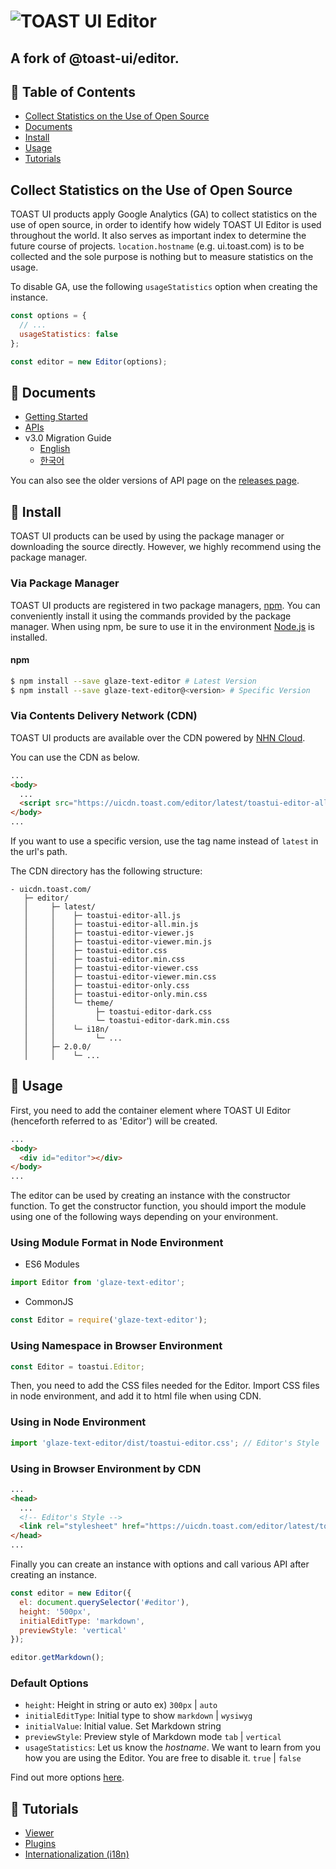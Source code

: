 # ![TOAST UI Editor](https://uicdn.toast.com/toastui/img/tui-editor-bi.png)

## A fork of @toast-ui/editor. 
## 🚩 Table of Contents

- [Collect Statistics on the Use of Open Source](#Collect-statistics-on-the-use-of-open-source)
- [Documents](#-documents)
- [Install](#-install)
- [Usage](#-usage)
- [Tutorials](#-tutorials)

## Collect Statistics on the Use of Open Source

TOAST UI products apply Google Analytics (GA) to collect statistics on the use of open source, in order to identify how widely TOAST UI Editor is used throughout the world. It also serves as important index to determine the future course of projects. `location.hostname` (e.g. ui.toast.com) is to be collected and the sole purpose is nothing but to measure statistics on the usage.

To disable GA, use the following `usageStatistics` option when creating the instance.

```js
const options = {
  // ...
  usageStatistics: false
};

const editor = new Editor(options);
```

## 📙 Documents

- [Getting Started](https://github.com/nhn/tui.editor/blob/master/docs/en/getting-started.md)
- [APIs](https://nhn.github.io/tui.editor/latest/)
- v3.0 Migration Guide
  - [English](https://github.com/nhn/tui.editor/blob/master/docs/v3.0-migration-guide.md)
  - [한국어](https://github.com/nhn/tui.editor/blob/master/docs/v3.0-migration-guide-ko.md)

You can also see the older versions of API page on the [releases page](https://github.com/nhn/tui.editor/releases).

## 💾 Install

TOAST UI products can be used by using the package manager or downloading the source directly. However, we highly recommend using the package manager.

### Via Package Manager

TOAST UI products are registered in two package managers, [npm](https://www.npmjs.com/). You can conveniently install it using the commands provided by the package manager. When using npm, be sure to use it in the environment [Node.js](https://nodejs.org/en/) is installed.

#### npm

```sh
$ npm install --save glaze-text-editor # Latest Version
$ npm install --save glaze-text-editor@<version> # Specific Version
```

### Via Contents Delivery Network (CDN)

TOAST UI products are available over the CDN powered by [NHN Cloud](https://www.toast.com).

You can use the CDN as below.

```html
...
<body>
  ...
  <script src="https://uicdn.toast.com/editor/latest/toastui-editor-all.min.js"></script>
</body>
...
```

If you want to use a specific version, use the tag name instead of `latest` in the url's path.

The CDN directory has the following structure:

```
- uicdn.toast.com/
   ├─ editor/
   │     ├─ latest/
   │     │    ├─ toastui-editor-all.js
   │     │    ├─ toastui-editor-all.min.js
   │     │    ├─ toastui-editor-viewer.js
   │     │    ├─ toastui-editor-viewer.min.js
   │     │    ├─ toastui-editor.css
   │     │    ├─ toastui-editor.min.css
   │     │    ├─ toastui-editor-viewer.css
   │     │    ├─ toastui-editor-viewer.min.css
   │     │    ├─ toastui-editor-only.css
   │     │    ├─ toastui-editor-only.min.css
   │     │    └─ theme/
   │     │         ├─ toastui-editor-dark.css
   │     │         └─ toastui-editor-dark.min.css
   │     │    └─ i18n/
   │     │         └─ ...
   │     ├─ 2.0.0/
   │     │    └─ ...
```

## 🔨 Usage

First, you need to add the container element where TOAST UI Editor (henceforth referred to as 'Editor') will be created.

```html
...
<body>
  <div id="editor"></div>
</body>
...
```

The editor can be used by creating an instance with the constructor function. To get the constructor function, you should import the module using one of the following ways depending on your environment.

### Using Module Format in Node Environment

- ES6 Modules

```javascript
import Editor from 'glaze-text-editor';
```

- CommonJS

```javascript
const Editor = require('glaze-text-editor');
```

### Using Namespace in Browser Environment

```javascript
const Editor = toastui.Editor;
```

Then, you need to add the CSS files needed for the Editor. Import CSS files in node environment, and add it to html file when using CDN.

### Using in Node Environment

```javascript
import 'glaze-text-editor/dist/toastui-editor.css'; // Editor's Style
```

### Using in Browser Environment by CDN

```html
...
<head>
  ...
  <!-- Editor's Style -->
  <link rel="stylesheet" href="https://uicdn.toast.com/editor/latest/toastui-editor.min.css" />
</head>
...
```

Finally you can create an instance with options and call various API after creating an instance.

```javascript
const editor = new Editor({
  el: document.querySelector('#editor'),
  height: '500px',
  initialEditType: 'markdown',
  previewStyle: 'vertical'
});

editor.getMarkdown();
```

### Default Options

- `height`: Height in string or auto ex) `300px` | `auto`
- `initialEditType`: Initial type to show `markdown` | `wysiwyg`
- `initialValue`: Initial value. Set Markdown string
- `previewStyle`: Preview style of Markdown mode `tab` | `vertical`
- `usageStatistics`: Let us know the _hostname_. We want to learn from you how you are using the Editor. You are free to disable it. `true` | `false`

Find out more options [here](https://nhn.github.io/tui.editor/latest/ToastUIEditor).

## 🦄 Tutorials

- [Viewer](https://github.com/nhn/tui.editor/blob/master/docs/en/viewer.md)
- [Plugins](https://github.com/nhn/tui.editor/blob/master/docs/en/plugin.md)
- [Internationalization (i18n)](https://github.com/nhn/tui.editor/blob/master/docs/en/i18n.md)
